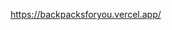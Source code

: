<a href="https://backpacksforyou.vercel.app/" style="font-size:32px">https://backpacksforyou.vercel.app/</a>

